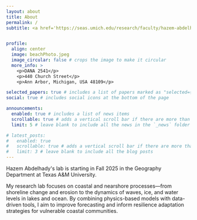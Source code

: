 ```yaml
---
layout: about
title: About
permalink: /
subtitle: <a href='https://seas.umich.edu/research/faculty/hazem-abdelhady'>Affiliations</a>. School for Environment and Sustainability, University of Michigan


profile:
  align: center
  image: beachPhoto.jpeg
  image_circular: false # crops the image to make it circular
  more_info: >
    <p>DANA 2541</p>
    <p>440 Church Street</p>
    <p>Ann Arbor, Michigan, USA 48109</p>

selected_papers: true # includes a list of papers marked as "selected={true}"
social: true # includes social icons at the bottom of the page

announcements:
  enabled: true # includes a list of news items
  scrollable: true # adds a vertical scroll bar if there are more than 3 news items
  limit: 5 # leave blank to include all the news in the `_news` folder

# latest_posts:
#   enabled: true
#   scrollable: true # adds a vertical scroll bar if there are more than 3 new posts items
#   limit: 3 # leave blank to include all the blog posts
---
```

Hazem Abdelhady's lab is starting in Fall 2025 in the Geography Department at Texas A&M University.

My research lab focuses on coastal and nearshore processes—from shoreline change and erosion to the dynamics of waves, ice, and water levels in lakes and ocean. By combining physics-based models with data-driven tools, I aim to improve forecasting and inform resilience adaptation strategies for vulnerable coastal communities.



